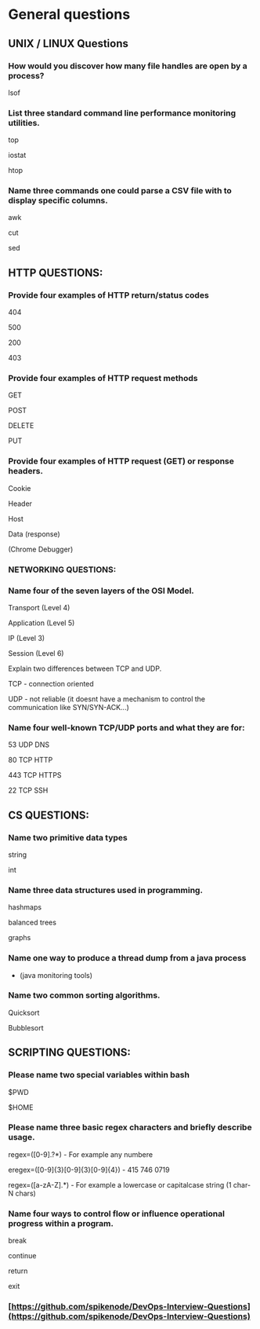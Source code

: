 # General questions

## UNIX / LINUX Questions

### How would you discover how many file handles are open by a process?

lsof

### List three standard command line performance monitoring utilities.

top

iostat

htop

### Name three commands one could parse a CSV file with to display specific columns.

awk

cut

sed

## HTTP QUESTIONS:

### Provide four examples of HTTP return/status codes

404

500

200

403

### Provide four examples of HTTP request methods

GET

POST

DELETE

PUT

### Provide four examples of HTTP request (GET) or response headers.

Cookie

Header

Host

Data (response)

(Chrome Debugger)

### NETWORKING QUESTIONS:

### Name four of the seven layers of the OSI Model.

Transport (Level 4)

Application (Level 5)

IP (Level 3)

Session (Level 6)

Explain two differences between TCP and UDP.

TCP - connection oriented

UDP - not reliable (it doesnt have a mechanism to control the communication like SYN/SYN-ACK...)

### Name four well-known TCP/UDP ports and what they are for:

53 UDP DNS

80 TCP HTTP

443 TCP HTTPS

22 TCP SSH

## CS QUESTIONS:

### Name two primitive data types

string

int

### Name three data structures used in programming.

hashmaps

balanced trees

graphs

### Name one way to produce a thread dump from a java process

* (java monitoring tools)

### Name two common sorting algorithms.

Quicksort

Bubblesort

## SCRIPTING QUESTIONS:

### Please name two special variables within bash

$PWD

$HOME

### Please name three basic regex characters and briefly describe usage.

regex=(\[0-9].?\*) - For example any numbere

eregex=(\[0-9]{3}\[0-9]{3}\[0-9]{4}) - 415 746 0719

regex=(\[a-zA-Z].\*) - For example a lowercase or capitalcase string (1 char-N chars)

### Name four ways to control flow or influence operational progress within a program.

break

continue

return

exit

### [https://github.com/spikenode/DevOps-Interview-Questions](https://github.com/spikenode/DevOps-Interview-Questions)

##
